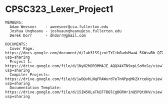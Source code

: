 # CPSC323_Lexer_Project1
    MEMBERS:
      Adam Weesner    - aweesner@csu.fullerton.edu
      Joshua Ungheanu - joshuaungheanu@csu.fullerton.edu
      Derek Dorr      - dhdorr@gmail.com
      
    DOCUMENTS:
      Cover Page: https://docs.google.com/document/d/1ab3lSSjzotIYCib0advMwaA_5XWswRb_QZZ5ITNzfvg/edit?usp=sharing
      Project 1: https://drive.google.com/file/d/1NyN2hDR3MMAJE_AQQX4XTN9epLSoMxSe/view?usp=sharing
      Compiler Projects: https://drive.google.com/file/d/1wBQvhLNqFRAWurd7eTnNPpqMkZXrceHg/view?usp=sharing
      Documentation Template: https://drive.google.com/file/d/15IW5OLaTkEFTBQlCgBORHr1nQ5PQtOHV/view?usp=sharing
